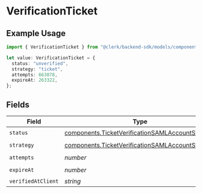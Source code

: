 # VerificationTicket

## Example Usage

```typescript
import { VerificationTicket } from "@clerk/backend-sdk/models/components";

let value: VerificationTicket = {
  status: "unverified",
  strategy: "ticket",
  attempts: 663078,
  expireAt: 263322,
};
```

## Fields

| Field                                                                                                                | Type                                                                                                                 | Required                                                                                                             | Description                                                                                                          |
| -------------------------------------------------------------------------------------------------------------------- | -------------------------------------------------------------------------------------------------------------------- | -------------------------------------------------------------------------------------------------------------------- | -------------------------------------------------------------------------------------------------------------------- |
| `status`                                                                                                             | [components.TicketVerificationSAMLAccountStatus](../../models/components/ticketverificationsamlaccountstatus.md)     | :heavy_check_mark:                                                                                                   | N/A                                                                                                                  |
| `strategy`                                                                                                           | [components.TicketVerificationSAMLAccountStrategy](../../models/components/ticketverificationsamlaccountstrategy.md) | :heavy_check_mark:                                                                                                   | N/A                                                                                                                  |
| `attempts`                                                                                                           | *number*                                                                                                             | :heavy_check_mark:                                                                                                   | N/A                                                                                                                  |
| `expireAt`                                                                                                           | *number*                                                                                                             | :heavy_check_mark:                                                                                                   | N/A                                                                                                                  |
| `verifiedAtClient`                                                                                                   | *string*                                                                                                             | :heavy_minus_sign:                                                                                                   | N/A                                                                                                                  |